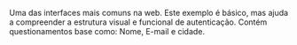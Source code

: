 Uma das interfaces mais comuns na web. Este exemplo é básico, mas ajuda a compreender a estrutura visual e funcional de autenticação.
Contém questionamentos base como: Nome, E-mail e cidade.
